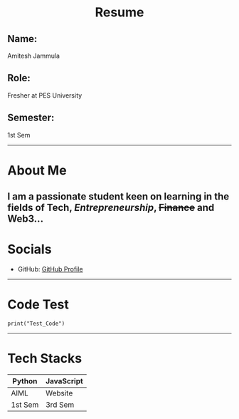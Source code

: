 <h1 align = "center">Resume</h1>

## Name: 
Amitesh Jammula
## Role: 
Fresher at PES University
## Semester: 
1st Sem

---
# About Me
I am a passionate student keen on learning in the fields of __Tech__, *Entrepreneurship*, ~~Finance~~ and Web3...
---
# Socials
- GitHub: [GitHub Profile](https://github.com/Amitesh-AJ10/)
---
# Code Test
`print("Test_Code")`

---
# Tech Stacks
Python | JavaScript
-----  | -----
AIML | Website
1st Sem | 3rd Sem
